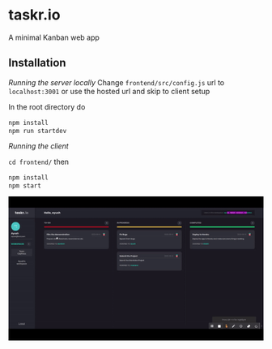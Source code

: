 # taskr.io
A minimal Kanban web app

## Installation

*Running the server locally*
Change `frontend/src/config.js` url to `localhost:3001` or use the hosted url and skip to client setup

In the root directory do 
```
npm install 
npm run startdev
```
*Running the client*

`cd frontend/`  then
```
npm install 
npm start
```
<img src="demo.gif"/>

